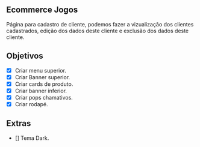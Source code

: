 ## Ecommerce Jogos
Página para cadastro de cliente, podemos fazer a vizualização dos clientes cadastrados, edição dos dados deste cliente e exclusão dos dados deste cliente.


## Objetivos
- [X] Criar menu superior.
- [X] Criar Banner superior.
- [X] Criar cards de produto.
- [X] Criar banner inferior. 
- [X] Criar pops chamativos. 
- [X] Criar rodapé.

## Extras

- [] Tema Dark.


